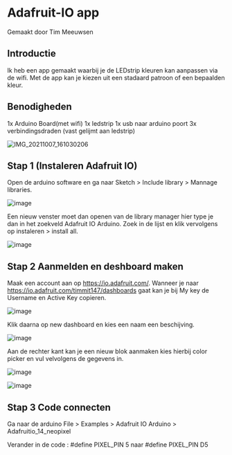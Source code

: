 # Adafruit-IO app

Gemaakt door Tim Meeuwsen

## Introductie
Ik heb een app gemaakt waarbij je de LEDstrip kleuren kan aanpassen via de wifi. Met de app kan je kiezen uit een stadaard patroon of een bepaalden kleur.

## Benodigheden
1x Arduino Board(met wifi)
1x ledstrip
1x usb naar arduino poort
3x verbindingsdraden (vast gelijmt aan ledstrip)

![IMG_20211007_161030206](https://user-images.githubusercontent.com/29665951/136402185-46be7434-224d-4d7e-a826-abde8273721e.jpg)

## Stap 1 (Instaleren Adafruit IO)
Open de arduino software en ga naar Sketch > Include library > Mannage libraries.

![image](https://user-images.githubusercontent.com/29665951/136405326-cf4ddd80-7a95-4a07-acf5-65730b938cf8.png)

Een nieuw venster moet dan openen van de library manager hier type je dan in het zoekveld Adafruit IO Arduino. Zoek in de lijst en klik vervolgens op instaleren > install all.

![image](https://user-images.githubusercontent.com/29665951/136405252-8be0067d-e780-48c9-88f0-a2a0fab64f59.png)

## Stap 2 Aanmelden en deshboard maken
Maak een account aan op https://io.adafruit.com/.  Wanneer je naar https://io.adafruit.com/timmit147/dashboards gaat kan je bij My key de Username en Active Key copieren.

![image](https://user-images.githubusercontent.com/29665951/136407565-6c9930a1-f342-4b2b-b435-9a73e958fa3f.png)

Klik daarna op new dashboard en kies een naam een beschijving.

![image](https://user-images.githubusercontent.com/29665951/136407780-0e244058-1e17-49a4-b7c6-671dbd282989.png)

Aan de rechter kant kan je een nieuw blok aanmaken kies hierbij color picker en vul velvolgens de gegevens in.

![image](https://user-images.githubusercontent.com/29665951/136408107-436826b9-3d1c-49f6-b578-14f2371caf37.png)

![image](https://user-images.githubusercontent.com/29665951/136408199-3ed8a4a5-84a8-4e2a-ac84-a2541d9e42d6.png)

## Stap 3 Code connecten

Ga naar de arduino File > Examples > Adafruit IO Arduino > Adafruitio_14_neopixel

Verander in de code : #define PIXEL_PIN 5  naar #define PIXEL_PIN D5

